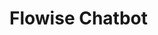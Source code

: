 # Flowise Chatbot

<script type="module">
    import Chatbot from "https://cdn.jsdelivr.net/npm/flowise-embed/dist/web.js"
    Chatbot.init({
        chatflowid: "b9c0d33d-a4a6-4d0a-b6da-44f255eb29d3",
        apiHost: "https://flowise.zaixi.dev",
    })
</script>

